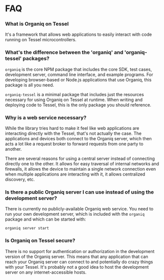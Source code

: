 # FAQ

### What is Organiq on Tessel

It's a framework that allows web applications to easily interact with code running on Tessel microcontrollers.

### What's the difference between the 'organiq' and 'organiq-tessel' packages?

`organiq` is the core NPM package that includes the core SDK, test cases, development server, command line interface, and example programs. For developing browser-based or Node.js applications that use Organiq, this package is all you need.

`organiq-tessel` is a minimal package that includes just the resources necessary for using Organiq on Tessel at runtime. When writing and deploying code to Tessel, this is the only package you should reference.

### Why is a web service necessary?

While the library tries hard to make it feel like web applications are interacting directly with the Tessel, that's not actually the case. The applications and devices both connect to the Organiq server, which then acts a lot like a request broker to forward requests from one party to another.

There are several reasons for using a central server instead of connecting directly one to the other. It allows for easy traversal of internal networks and firewalls, it allows the device to maintain a single network connection even when multiple applications are interacting with it, it allows centralized discovery, etc.

### Is there a public Organiq server I can use instead of using the development server?

There is currently no publicly-available Organiq web service. You need to run your own development server, which is included with the `organiq` package and which can be started with:

    organiq server start 

### Is Organiq on Tessel secure?

There is no support for authentication or authorization in the development version of the Organiq server. This means that any application that can reach your Organiq server can connect to and potentially do crazy things with your Tessel. It's probably not a good idea to host the development server on any internet-accessible hosts.


